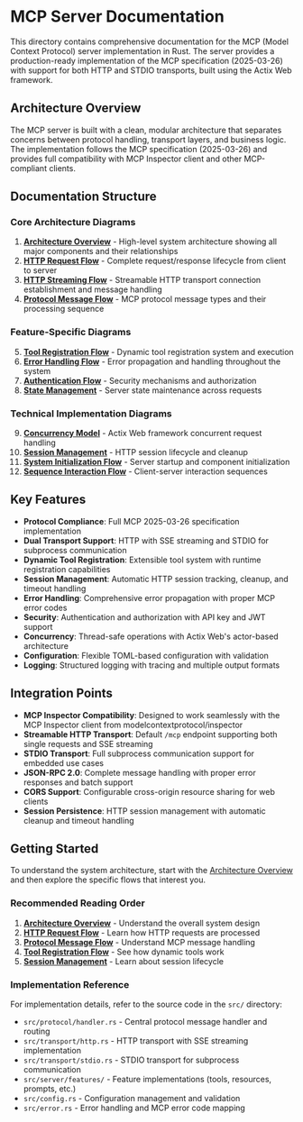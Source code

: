 # MCP Server Documentation

This directory contains comprehensive documentation for the MCP (Model Context Protocol) server implementation in Rust. The server provides a production-ready implementation of the MCP specification (2025-03-26) with support for both HTTP and STDIO transports, built using the Actix Web framework.

## Architecture Overview

The MCP server is built with a clean, modular architecture that separates concerns between protocol handling, transport layers, and business logic. The implementation follows the MCP specification (2025-03-26) and provides full compatibility with MCP Inspector client and other MCP-compliant clients.

## Documentation Structure

### Core Architecture Diagrams

1. **[Architecture Overview](./architecture-overview.md)** - High-level system architecture showing all major components and their relationships
2. **[HTTP Request Flow](./http-request-flow.md)** - Complete request/response lifecycle from client to server
3. **[HTTP Streaming Flow](./http-streaming-flow.md)** - Streamable HTTP transport connection establishment and message handling
4. **[Protocol Message Flow](./protocol-message-flow.md)** - MCP protocol message types and their processing sequence

### Feature-Specific Diagrams

5. **[Tool Registration Flow](./tool-registration-flow.md)** - Dynamic tool registration system and execution
6. **[Error Handling Flow](./error-handling-flow.md)** - Error propagation and handling throughout the system
7. **[Authentication Flow](./authentication-flow.md)** - Security mechanisms and authorization
8. **[State Management](./state-management.md)** - Server state maintenance across requests

### Technical Implementation Diagrams

9. **[Concurrency Model](./concurrency-model.md)** - Actix Web framework concurrent request handling
10. **[Session Management](./session-management.md)** - HTTP session lifecycle and cleanup
11. **[System Initialization Flow](./system-initialization-flow.md)** - Server startup and component initialization
12. **[Sequence Interaction Flow](./sequence-interaction-flow.md)** - Client-server interaction sequences

## Key Features

- **Protocol Compliance**: Full MCP 2025-03-26 specification implementation
- **Dual Transport Support**: HTTP with SSE streaming and STDIO for subprocess communication
- **Dynamic Tool Registration**: Extensible tool system with runtime registration capabilities
- **Session Management**: Automatic HTTP session tracking, cleanup, and timeout handling
- **Error Handling**: Comprehensive error propagation with proper MCP error codes
- **Security**: Authentication and authorization with API key and JWT support
- **Concurrency**: Thread-safe operations with Actix Web's actor-based architecture
- **Configuration**: Flexible TOML-based configuration with validation
- **Logging**: Structured logging with tracing and multiple output formats

## Integration Points

- **MCP Inspector Compatibility**: Designed to work seamlessly with the MCP Inspector client from modelcontextprotocol/inspector
- **Streamable HTTP Transport**: Default `/mcp` endpoint supporting both single requests and SSE streaming
- **STDIO Transport**: Full subprocess communication support for embedded use cases
- **JSON-RPC 2.0**: Complete message handling with proper error responses and batch support
- **CORS Support**: Configurable cross-origin resource sharing for web clients
- **Session Persistence**: HTTP session management with automatic cleanup and timeout handling

## Getting Started

To understand the system architecture, start with the [Architecture Overview](./architecture-overview.md) and then explore the specific flows that interest you.

### Recommended Reading Order

1. **[Architecture Overview](./architecture-overview.md)** - Understand the overall system design
2. **[HTTP Request Flow](./http-request-flow.md)** - Learn how HTTP requests are processed
3. **[Protocol Message Flow](./protocol-message-flow.md)** - Understand MCP message handling
4. **[Tool Registration Flow](./tool-registration-flow.md)** - See how dynamic tools work
5. **[Session Management](./session-management.md)** - Learn about session lifecycle

### Implementation Reference

For implementation details, refer to the source code in the `src/` directory:
- `src/protocol/handler.rs` - Central protocol message handler and routing
- `src/transport/http.rs` - HTTP transport with SSE streaming implementation
- `src/transport/stdio.rs` - STDIO transport for subprocess communication
- `src/server/features/` - Feature implementations (tools, resources, prompts, etc.)
- `src/config.rs` - Configuration management and validation
- `src/error.rs` - Error handling and MCP error code mapping

